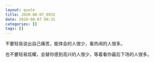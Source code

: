 ```yaml
---
layout: quote
title: 2020-08-07_0932
date: 2020-08-07 09:32
categories: []
tags: []
---
```


不要轻易说出自己痛苦，能体会的人很少，看热闹的人很多。

也不要轻易炫耀，会替你感到高兴的人很少，等着看你最后下场的人很多。